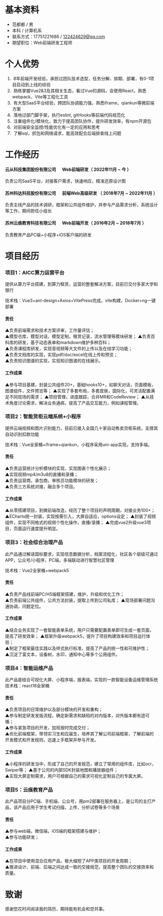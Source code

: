 

# 基本资料

 - 范都都&nbsp;/&nbsp;男
 - 本科&nbsp;/&nbsp;计算机系 
 - 联系方式：17751221686&nbsp;/&nbsp;122424629@qq.com
 - 期望职位：Web前端研发工程师


# 个人优势

1. &nbsp;8年前端开发经验，承担过团队技术选型，任务分解、排期、部署，有0-1项目启动到上线的经验
2. &nbsp;熟练掌握Vue2&3及其相关生态，看过Vue的源码，会使用React，熟悉webpack、Vite等工程化工具
3. &nbsp;有大型SaaS平台经验，跨团队协调能力强，熟悉iframe，qiankun等微前端方案
4. &nbsp;落地过部门脚手架，执行eslint, gitHooks等前端代码规范化
5. &nbsp;注重组件化/模块化，致力于提高团队协作，提升研发效率，有npm开源包
6. &nbsp;对前端安全监控/性能优化有一定的应用和思考
7. &nbsp;了解sql，抓包和网络请求，能高效配合后端排查线上问题


# 工作经历

####  云从科技集团股份有限公司  &nbsp;&nbsp;&nbsp;&nbsp;     Web前端研发（ 2022年11月 ~ 今 ）

   负责公司SaaS平台，对接客户需求，快速响应，精准还原设计图

#### 苏州科达科技股份有限公司  &nbsp;&nbsp;&nbsp;&nbsp;     前端Web高级研发 （ 2018年7月 ~ 2022年11月 ）

   负责主线产品的技术调研，框架和公共组件维护，并参与产品需求分析，系统设计等工作，期间担任小组长

#### 苏州云痕教育科技有限公司  &nbsp;&nbsp;&nbsp;&nbsp;     Web前端开发（ 2016年2月 ~ 2018年7月 ）

   负责教育产品PC端+小程序+iOS客户端的研发


# 项目经历

### 项目1：AICC算力运营平台

提供从算力平台搭建，到算力租赁，运营的整套解决方案，目前已交付多家大学和银行

技术栈：Vue3+ant-design+Axios+VitePress完成，vite构建，Docker+ng一键部署  

#### 责任

   ▲负责前端需求和技术方案评审，工作量评估；   
   ▲模型仓库，模型对话，模型定制，租赁记录，流水管理等模块研发； 
   ▲负责百科库的研发，基于动态表单和markdown维护多种百科；  
   ▲负责课程库研发，实现音视频等大文件的上传以及在线学习功能；  
   ▲负责文档库的实现，实现pdf/doc/excel在线上传和预览；  
   ▲负责知识图谱的实现，实现知识图谱的在线展示。

#### 工作成果

   ▲参与项目基建，封装公共组件20+，基础hooks10+，如聊天对话，页面模板，图谱组件，文件预览等；
   ▲实现了多套布局，多套皮肤，国际化，可灵活配置满足不同现场的需求；
   ▲项目管理，进度跟踪，合并MR和CodeReview；
   ▲从技术角度讨论需求，解决业务通病，提高了产品交互能力，例如课程管理。

### 项目2：智能货柜云端系统+小程序

提供云端视频和图片识别能力，目前已接入全国几十家自动售卖货柜系统，支撑其自动识别扣款功能

技术栈：Vue全家桶+iframe+qiankun，小程序采用uni-app实现，支持多端。

#### 责任

   ▲负责运营统计分析模块的实现，实现图表个性化展示；  
   ▲实现视频mp4/m3u8的直播和录播；  
   ▲负责运营商，承包商，审核员功能模块的研发；    
   ▲负责三方系统对接，融合多个项目。  

#### 工作成果

   ▲从零搭建项目，到微前端改造，经历了整个项目的声明周期，对接业务100+；
   ▲ECharts统一封装，实现按需引入，大屏自适应，options设定；
   ▲封装了视频组件，实现不同格式的视频个性化操作，直播/录播；
   ▲完成vue2升级vue3项目，页面运行速度提升明显。


### 项目3：社会综合治理产品

此产品通过解读国标要求，实现信息数据分析，档案流程化，社区各个层级可通过APP，公众号/小程序，PC端，多端联动进行智慧社区管理

技术栈：Vue2全家桶+webpack5  

#### 责任

   ▲负责产品线前端PC/H5端框架搭建，维护，升级和优化工作；   
   ▲负责前端公共组件，公共方法封装，提取上传到公司私库；
   ▲现场部署问题沟通协调，问题定位。  

#### 工作成果

   ▲结合业务实现了一套智能表单系统，用户只需要配置表单即可生成一套页面，提高了研发效率；
   ▲框架升级webpack5，提升了项目构建效率和项目运行体验；  
   ▲制定了框架最佳实践以及样式执行标准，提高了产品的统一性和可维护性；  
   ▲沉淀了富文本，设备树，水印，通知中心等多个公用组件。  

### 项目4：智能运维产品 

此产品是结合可视化大屏、小程序端，报表端，实现的一款智能设备运维管理系统  
技术栈：react18全家桶

#### 责任

   ▲负责项目的日常维护以及部分模块的开发和重构；  
   ▲参与制定研发发版流程，确定新需求和缺陷的对内版本，对外版本都有迹可循；  
   ▲参与紧急项目的开发，加班按时完成交付；  
   ▲优化前端框架，带领实习生和应届生，培养其了解公司前端框架，了解前端的开发模式和开发规则，迅速上手框架并参与开发。  

#### 工作成果

   ▲小程序的研发当中，形成了自己的开发规范，建立了常用的组件库，比如ocr，Swiper等；
   ▲基于公司的内部SDK封装地图和播放器组件；  
   ▲实现大屏定制需求，用户可根据自己的需求可视化定制自己的专属大屏。  

### 项目5：云痕教育产品

此产品项目分PC端、手机端、公众号，用pm2部署在服务器上，是公司的主打产品，该产品应用于学生考试扫描，上传，分析试卷等多个场景

#### 责任

   ▲参与web端，微信端，iOS端的框架搭建与维护；  
   ▲参与功能研发；

#### 工作成果

   ▲在项目中使用混合应用产品，极大缩短了APP类项目的开发周期；  
   ▲推进设计、前端、后端之间达成一致的交接规范，提高整个团队的交接效率和质量。

# 致谢

感谢您花时间阅读我的简历，期待能有机会和您共事。

